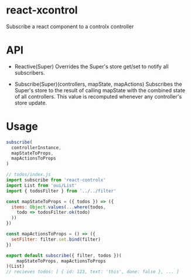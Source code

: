 # react-xcontrol
Subscribe a react component to a controlx controller

# API
- Reactive(Super)
Overrides the Super's store get/set to notify all subscribers.

- Subscribe(Super)(controllers, mapState, mapActions)
Subscribes the Super's store to the result of calling mapState with the combined state of all controllers. This value is recomputed whenever any controller's store update.

# Usage
```js
subscribe(
  controllerInstance,
  mapStateToProps,
  mapActionsToProps
)
```

```js 
// todos/index.js
import subscribe from 'react-controlx'
import List from 'oui/List'
import { todosFilter } from '../../filter'

const mapStateToProps = ({ todos }) => ({
  items: Object.values(...where(todos,
    todo => todosFilter.ok(todo)
  ))
})

const mapActionsToProps = () => ({
  setFilter: filter.set.bind(filter)
})

export default subscribe({ filter, todos })(
    mapStateToProps, mapActionsToProps
)(List)
// recieves todos: [ { id: 123, text: 'this', done: false }, ... ]
```
